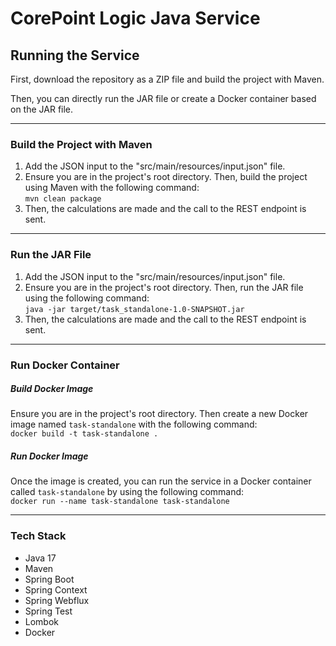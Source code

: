 # CorePoint Logic Java Service

## Running the Service

First, download the repository as a ZIP file and build the project with Maven. 

Then, you can directly run the JAR file or create a Docker container based on the JAR file.

---

### Build the Project with Maven

1. Add the JSON input to the "src/main/resources/input.json" file.
2. Ensure you are in the project's root directory. Then, build the project using Maven with the following command: <br>
`mvn clean package`
3. Then, the calculations are made and the call to the REST endpoint is sent.

---

### Run the JAR File

1. Add the JSON input to the "src/main/resources/input.json" file.
2. Ensure you are in the project's root directory. Then, run the JAR file using the following command: <br>
`java -jar target/task_standalone-1.0-SNAPSHOT.jar`
3. Then, the calculations are made and the call to the REST endpoint is sent.

---

### Run Docker Container

##### Build Docker Image

Ensure you are in the project's root directory. Then create a new Docker image named `task-standalone` with the following command:<br>
`docker build -t task-standalone .`

##### Run Docker Image

Once the image is created, you can run the service in a Docker container called `task-standalone` by using the following command:<br>
`docker run --name task-standalone task-standalone`

---

### Tech Stack

* Java 17
* Maven
* Spring Boot
* Spring Context
* Spring Webflux
* Spring Test
* Lombok
* Docker